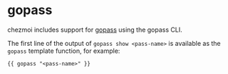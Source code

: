 # gopass

chezmoi includes support for [gopass](https://www.gopass.pw/) using the gopass
CLI.

The first line of the output of `gopass show <pass-name>` is available as the
`gopass` template function, for example:

```
{{ gopass "<pass-name>" }}
```
